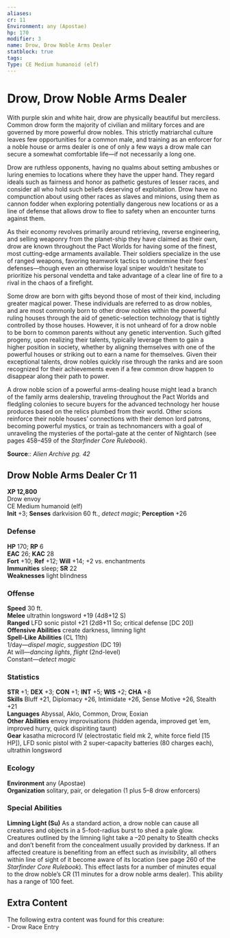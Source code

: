 ```yaml
---
aliases: 
cr: 11
Environment: any (Apostae) 
hp: 170
modifier: 3
name: Drow, Drow Noble Arms Dealer
statblock: true
tags: 
Type: CE Medium humanoid (elf)  
---
```


# Drow, Drow Noble Arms Dealer

With purple skin and white hair, drow are physically beautiful but merciless. Common drow form the majority of civilian and military forces and are governed by more powerful drow nobles. This strictly matriarchal culture leaves few opportunities for a common male, and training as an enforcer for a noble house or arms dealer is one of only a few ways a drow male can secure a somewhat comfortable life—if not necessarily a long one.

Drow are ruthless opponents, having no qualms about setting ambushes or luring enemies to locations where they have the upper hand. They regard ideals such as fairness and honor as pathetic gestures of lesser races, and consider all who hold such beliefs deserving of exploitation. Drow have no compunction about using other races as slaves and minions, using them as cannon fodder when exploring potentially dangerous new locations or as a line of defense that allows drow to flee to safety when an encounter turns against them.

As their economy revolves primarily around retrieving, reverse engineering, and selling weaponry from the planet-ship they have claimed as their own, drow are known throughout the Pact Worlds for having some of the finest, most cutting-edge armaments available. Their soldiers specialize in the use of ranged weapons, favoring teamwork tactics to undermine their foes’ defenses—though even an otherwise loyal sniper wouldn’t hesitate to prioritize his personal vendetta and take advantage of a clear line of fire to a rival in the chaos of a firefight.

Some drow are born with gifts beyond those of most of their kind, including greater magical power. These individuals are referred to as drow nobles, and are most commonly born to other drow nobles within the powerful ruling houses through the aid of genetic-selection technology that is tightly controlled by those houses. However, it is not unheard of for a drow noble to be born to common parents without any genetic intervention. Such gifted progeny, upon realizing their talents, typically leverage them to gain a higher position in society, whether by aligning themselves with one of the powerful houses or striking out to earn a name for themselves. Given their exceptional talents, drow nobles quickly rise through the ranks and are soon recognized for their achievements even if a few common drow happen to disappear along their path to power.

A drow noble scion of a powerful arms-dealing house might lead a branch of the family arms dealership, traveling throughout the Pact Worlds and fledgling colonies to secure buyers for the advanced technology her house produces based on the relics plumbed from their world. Other scions reinforce their noble houses’ connections with their demon lord patrons, becoming powerful mystics, or train as technomancers with a goal of unraveling the mysteries of the portal-gate at the center of Nightarch (see pages 458–459 of the _Starfinder Core Rulebook_).

**Source**:: _Alien Archive pg. 42_

## Drow Noble Arms Dealer Cr 11

**XP 12,800**  
Drow envoy  
CE Medium humanoid (elf)  
**Init** +3; **Senses** darkvision 60 ft., _detect magic_; **Perception** +26  

### Defense

**HP** 170; **RP** 6  
**EAC** 26; **KAC** 28  
**Fort** +10; **Ref** +12; **Will** +14; +2 vs. enchantments  
**Immunities** sleep; **SR** 22  
**Weaknesses** light blindness

### Offense

**Speed** 30 ft.  
**Melee** ultrathin longsword +19 (4d8+12 S)  
**Ranged** LFD sonic pistol +21 (2d8+11 So; critical defense \[DC 20\])  
**Offensive Abilities** create darkness, limning light  
**Spell-Like Abilities** (CL 11th)  
1/day—_dispel magic_, _suggestion_ (DC 19)  
At will—_dancing lights_, _flight_ (2nd-level)  
Constant—_detect magic_

### Statistics

**STR** +1; **DEX** +3; **CON** +1; **INT** +5; **WIS** +2; **CHA** +8  
**Skills** Bluff +21, Diplomacy +26, Intimidate +26, Sense Motive +26, Stealth +21  
**Languages** Abyssal, Aklo, Common, Drow, Eoxian  
**Other Abilities** envoy improvisations (hidden agenda, improved get ’em, improved hurry, quick dispiriting taunt)  
**Gear** kasatha microcord IV (electrostatic field mk 2, white force field \[15 HP\]), LFD sonic pistol with 2 super-capacity batteries (80 charges each), ultrathin longsword

### Ecology

**Environment** any (Apostae)  
**Organization** solitary, pair, or delegation (1 plus 5–8 drow enforcers)

### Special Abilities

**Limning Light (Su)** As a standard action, a drow noble can cause all creatures and objects in a 5-foot-radius burst to shed a pale glow. Creatures outlined by the limning light take a –20 penalty to Stealth checks and don’t benefit from the concealment usually provided by darkness. If an affected creature is benefiting from an effect such as _invisibility_, all others within line of sight of it become aware of its location (see page 260 of the _Starfinder Core Rulebook_). This effect lasts for a number of minutes equal to the drow noble’s CR (11 minutes for a drow noble arms dealer). This ability has a range of 100 feet.

## Extra Content

The following extra content was found for this creature:  
\- Drow Race Entry
